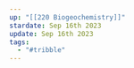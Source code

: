 ```yaml
---
up: "[[220 Biogeochemistry]]"
stardate: Sep 16th 2023
update: Sep 16th 2023
tags:
  - "#tribble"
---
```

